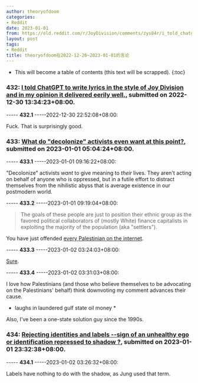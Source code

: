 ```yaml
---
author: theoryofdoom
categories:
- Reddit
date: 2023-01-01
from: https://old.reddit.com/r/JoyDivision/comments/zys84r/i_told_chatgpt_to_write_lyrics_in_the_style_of/
layout: post
tags:
- Reddit
title: theoryofdoom在2022-12-26~2023-01-01的言论
---
```


* This will become a table of contents (this text will be scrapped).
{:toc}

### 432: [I told ChatGPT to write lyrics in the style of Joy Division and in my opinion it delivered eerily well.](https://old.reddit.com/r/JoyDivision/comments/zys84r/i_told_chatgpt_to_write_lyrics_in_the_style_of/), submitted on 2022-12-30 13:34:23+08:00.

----- __432.1__ -----2022-12-30 22:52:08+08:00:

Fuck.  That is surprisingly good.

### 433: [What do "decolonize" activists even want at this point?](https://old.reddit.com/r/stupidpol/comments/1003n4s/what_do_decolonize_activists_even_want_at_this/), submitted on 2023-01-01 05:04:24+08:00.

----- __433.1__ -----2023-01-01 09:16:22+08:00:

"Decolonize" activists *want* to give meaning to *their* lives.  They aren't acting on behalf of anyone who is oppressed, but in a futile effort to distract themselves from the nihilistic abyss that is average existence in our postmodern world.

----- __433.2__ -----2023-01-01 09:19:04+08:00:

> The goals of these people are just to position their ethnic group as the favored political collaborators of (mostly White) finance capitalists in exploiting the majority of the population (aka "settlers").

You have just offended [every Palestinian on the internet](https://y.yarn.co/0303b209-3ac2-4564-a039-5ab1a300d6ea_text.gif).

----- __433.3__ -----2023-01-02 03:24:03+08:00:

[Sure](https://www.youtube.com/watch?v=ABQnO6a2Tio&ab_channel=LuciferMagne).

----- __433.4__ -----2023-01-02 03:31:03+08:00:

I love how Palestinians (and those who believe themselves to be advocating on the Palestinians' behalf) think downvoting my comment advances their cause.  

* laughs in laundered gulf state oil money *

Also, I've been a one-state solution guy since the 1990s.

### 434: [Rejecting identities and labels --sign of an unhealthy ego or identification repressed to shadow ?](https://old.reddit.com/r/Jung/comments/100lzi1/rejecting_identities_and_labels_sign_of_an/), submitted on 2023-01-01 23:32:38+08:00.

----- __434.1__ -----2023-01-02 03:26:32+08:00:

Labels have nothing to do with the shadow, as Jung used that term.

